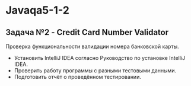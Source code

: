 # Javaqa5-1-2
## Задача №2 - Credit Card Number Validator


Проверка функциональности валидации номера банковской карты.


 *   Установить IntelliJ IDEA согласно Руководство по установке IntelliJ IDEA.
 *   Проверить работу программы с разными тестовыми данными.
 *   Подготовить отчёт о проведённом тестировании.
